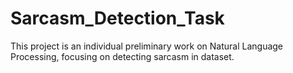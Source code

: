 # Sarcasm_Detection_Task

This project is an individual preliminary work on Natural Language Processing, focusing on detecting sarcasm in dataset.
